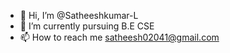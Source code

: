 - 👋 Hi, I’m @Satheeshkumar-L
- 🌱 I’m currently pursuing B.E CSE
- 📫 How to reach me satheesh02041@gmail.com

<!---
Satheeshkumar-L/Satheeshkumar-L is a ✨ special ✨ repository because its `README.md` (this file) appears on your GitHub profile.
You can click the Preview link to take a look at your changes.
--->
